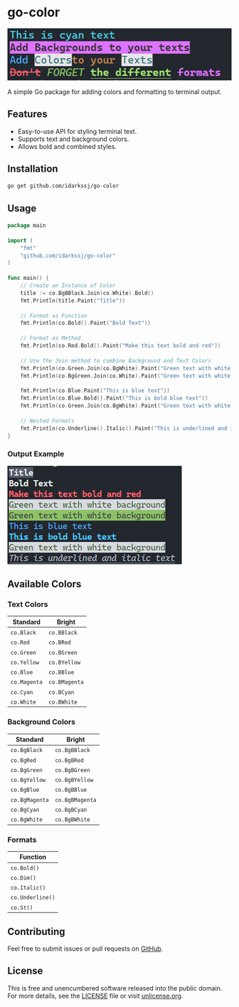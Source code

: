 # go-color

![go-color demo-one](screenshots/demo-one.png)

A simple Go package for adding colors and formatting to terminal output.

## Features

- Easy-to-use API for styling terminal text.
- Supports text and background colors.
- Allows bold and combined styles.

## Installation

```bash
go get github.com/idarkssj/go-color
```

## Usage

```go
package main

import (
    "fmt"
    "github.com/idarkssj/go-color"
)

func main() {
    // Create an Instance of Color
    title := co.BgBBlack.Join(co.White).Bold()
    fmt.Println(title.Paint("Title"))

    // Format as Function
    fmt.Println(co.Bold().Paint("Bold Text"))

    // Format as Method
    fmt.Println(co.Red.Bold().Paint("Make this text bold and red"))

    // Use the Join method to combine Background and Text Colors
    fmt.Println(co.Green.Join(co.BgWhite).Paint("Green text with white background"))
    fmt.Println(co.BgGreen.Join(co.White).Paint("Green text with white background"))

    fmt.Println(co.Blue.Paint("This is blue text"))
    fmt.Println(co.Blue.Bold().Paint("This is bold blue text"))
    fmt.Println(co.Green.Join(co.BgWhite).Paint("Green text with white background"))

    // Nested Formats
    fmt.Println(co.Underline().Italic().Paint("This is underlined and italic text"))
}
```

### Output Example

![go-color demo-two](screenshots/demo-two.png)

## Available Colors

### Text Colors

| Standard     | Bright        |
| ------------ | ------------- |
| `co.Black`   | `co.BBlack`   |
| `co.Red`     | `co.BRed`     |
| `co.Green`   | `co.BGreen`   |
| `co.Yellow`  | `co.BYellow`  |
| `co.Blue`    | `co.BBlue`    |
| `co.Magenta` | `co.BMagenta` |
| `co.Cyan`    | `co.BCyan`    |
| `co.White`   | `co.BWhite`   |

### Background Colors

| Standard       | Bright          |
| -------------- | --------------- |
| `co.BgBlack`   | `co.BgBBlack`   |
| `co.BgRed`     | `co.BgBRed`     |
| `co.BgGreen`   | `co.BgBGreen`   |
| `co.BgYellow`  | `co.BgBYellow`  |
| `co.BgBlue`    | `co.BgBBlue`    |
| `co.BgMagenta` | `co.BgBMagenta` |
| `co.BgCyan`    | `co.BgBCyan`    |
| `co.BgWhite`   | `co.BgBWhite`   |

### Formats

| Function         |
| ---------------- |
| `co.Bold()`      |
| `co.Dim()`       |
| `co.Italic()`    |
| `co.Underline()` |
| `co.St()`        |

## Contributing

Feel free to submit issues or pull requests on [GitHub](https://github.com/idarkssj/go-color).

## License

This is free and unencumbered software released into the public domain.  
For more details, see the [LICENSE](LICENSE) file or visit [unlicense.org](https://unlicense.org).
